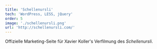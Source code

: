 ```yaml
---
title: 'Schellenursli'
tech: 'WordPress, LESS, jQuery'
order: 5
image: './schellenursli.png'
url: 'http://schellenursli.com/'
---
```


Offizielle Marketing-Seite für Xavier Koller's Verfilmung des *Schellenursli*.
